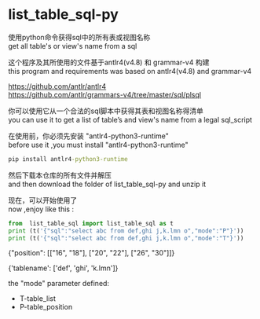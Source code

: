 # list_table_sql-py
使用python命令获得sql中的所有表或视图名称  
get all table's or view's name from a sql

这个程序及其所使用的文件基于antlr4(v4.8) 和 grammar-v4 构建  
this program and requirements was based on antlr4(v4.8) and grammar-v4 

https://github.com/antlr/antlr4    
https://github.com/antlr/grammars-v4/tree/master/sql/plsql

你可以使用它从一个合法的sql脚本中获得其表和视图名称得清单  
you can use it to get a list of table’s and view's name  from a legal sql_script  

在使用前，你必须先安装 "antlr4-python3-runtime"   
before use it ,you must install "antlr4-python3-runtime"  

```bat
pip install antlr4-python3-runtime  
```
然后下载本仓库的所有文件并解压  
and then download the folder of list_table_sql-py and unzip it

现在，可以开始使用了  
now ,enjoy like this :  

```python
from  list_table_sql import list_table_sql as t
print (t('{"sql":"select abc from def,ghi j,k.lmn o","mode":"P"}'))
print (t('{"sql":"select abc from def,ghi j,k.lmn o","mode":"T"}'))
```

{"position": [["16", "18"], ["20", "22"], ["26", "30"]]}  

{'tablename': ['def', 'ghi', 'k.lmn']}  


the "mode" parameter defined:  
- T-table_list  
- P-table_position  
